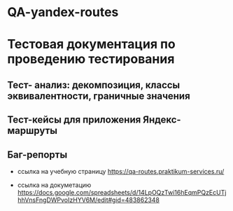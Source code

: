 # QA-yandex-routes
# Тестовая документация по проведению тестирования
## Тест- анализ: декомпозиция, классы эквивалентности, граничные значения
## Тест-кейсы для приложения Яндекс-маршруты
## Баг-репорты
* ссылка на учебную страницу
https://qa-routes.praktikum-services.ru/

* ссылка на докуметацию
https://docs.google.com/spreadsheets/d/14LpOQzTwi16hEqmPQzEcUTjhhVnsFngDWPvoIzHYV6M/edit#gid=483862348
